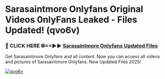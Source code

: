 # Sarasaintmore Onlyfans Original Videos 0nlyFans Leaked - Files Updated! (qvo6v)

<h3>🔴 CLICK HERE 🌐==►► <a href="https://tinyurl.com/ehrbuxhb" rel="nofollow">Sarasaintmore Onlyfans Updated Files</a></h3>

Get Sarasaintmore Onlyfans and all content. Now you can access all videos and pictures of Sarasaintmore Onlyfans. New Updated Files 2025!

[![qvo6v](https://i.imgur.com/lVYEuWS.gif)](https://tinyurl.com/ehrbuxhb)
